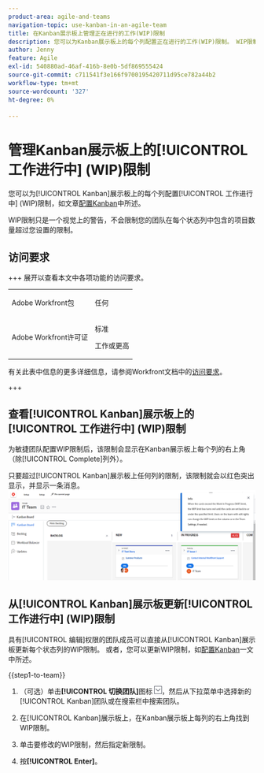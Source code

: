 ```yaml
---
product-area: agile-and-teams
navigation-topic: use-kanban-in-an-agile-team
title: 在Kanban展示板上管理正在进行的工作(WIP)限制
description: 您可以为Kanban展示板上的每个列配置正在进行的工作(WIP)限制。 WIP限制只是一个视觉上的警告，不会限制您的团队在每个状态列中包含的项目数量超过您设置的限制。
author: Jenny
feature: Agile
exl-id: 540880ad-46af-416b-8e0b-5df869555424
source-git-commit: c711541f3e166f9700195420711d95ce782a44b2
workflow-type: tm+mt
source-wordcount: '327'
ht-degree: 0%

---
```


# 管理Kanban展示板上的[!UICONTROL 工作进行中] (WIP)限制

您可以为[!UICONTROL Kanban]展示板上的每个列配置[!UICONTROL 工作进行中] (WIP)限制，如文章[配置Kanban](../../agile/get-started-with-agile-in-workfront/configure-kanban.md)中所述。

WIP限制只是一个视觉上的警告，不会限制您的团队在每个状态列中包含的项目数量超过您设置的限制。

## 访问要求

+++ 展开以查看本文中各项功能的访问要求。

<table style="table-layout:auto"> 
 <col> 
 </col> 
 <col> 
 </col> 
 <tbody> 
  <tr> 
   <td role="rowheader">Adobe Workfront包</td> 
   <td> <p>任何</p> </td> 
  </tr> 
  <tr> 
   <td role="rowheader">Adobe Workfront许可证</td> 
   <td> <p>标准</p> 
   <p>工作或更高</p> </td> 
  </tr>
 </tbody> 
</table>

有关此表中信息的更多详细信息，请参阅Workfront文档中的[访问要求](/help/quicksilver/administration-and-setup/add-users/access-levels-and-object-permissions/access-level-requirements-in-documentation.md)。

+++

## 查看[!UICONTROL Kanban]展示板上的[!UICONTROL 工作进行中] (WIP)限制

为敏捷团队配置WIP限制后，该限制会显示在Kanban展示板上每个列的右上角（除[!UICONTROL Complete]列外）。

只要超过[!UICONTROL Kanban]展示板上任何列的限制，该限制就会以红色突出显示，并显示一条消息。
![WIP限制](assets/kanban-wip.png)

## 从[!UICONTROL Kanban]展示板更新[!UICONTROL 工作进行中] (WIP)限制

具有[!UICONTROL 编辑]权限的团队成员可以直接从[!UICONTROL Kanban]展示板更新每个状态列的WIP限制。 或者，您可以更新WIP限制，如[配置Kanban](../../agile/get-started-with-agile-in-workfront/configure-kanban.md)一文中所述。

{{step1-to-team}}

1. （可选）单击&#x200B;**[!UICONTROL 切换团队]**&#x200B;图标![切换团队图标](assets/switch-team-icon.png)，然后从下拉菜单中选择新的[!UICONTROL Kanban]团队或在搜索栏中搜索团队。

1. 在[!UICONTROL Kanban]展示板上，在Kanban展示板上每列的右上角找到WIP限制。
1. 单击要修改的WIP限制，然后指定新限制。
1. 按&#x200B;**[!UICONTROL Enter]**。
